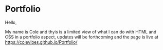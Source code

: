 # Portfolio

Hello,

My name is Cole and thyis is a limited view of what I can do with HTML and CSS in a portfolio aspect, updates will be forthcoming and the page is live at https://colevibes.github.io/Portfolio/

